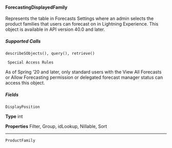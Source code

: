 #### ForecastingDisplayedFamily

Represents the table in Forecasts Settings where an admin selects the product families that users can forecast on in Lightning Experience.
This object is available in API version 40.0 and later.

##### Supported Calls
```
describeSObjects(), query(), retrieve()

 Special Access Rules

```
As of Spring ’20 and later, only standard users with the View All Forecasts or Allow Forecasting permission or delegated forecast manager
status can access this object.

##### Fields

```
DisplayPosition

```

**Type**
int

**Properties**
Filter, Group, idLookup, Nillable, Sort


-----

```
ProductFamily
